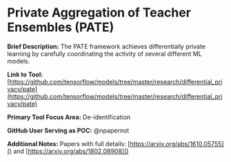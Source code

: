 # Private Aggregation of Teacher Ensembles (PATE) 

**Brief Description:** The PATE framework achieves differentially private learning by carefully coordinating the activity of several different ML models. 

**Link to Tool:** [https://github.com/tensorflow/models/tree/master/research/differential_privacy/pate](https://github.com/tensorflow/models/tree/master/research/differential_privacy/pate)

**Primary Tool Focus Area:** De-identification 

**GitHub User Serving as POC:** @npapernot 

**Additional Notes:** Papers with full details: [https://arxiv.org/abs/1610.05755]() and [https://arxiv.org/abs/1802.08908]()
